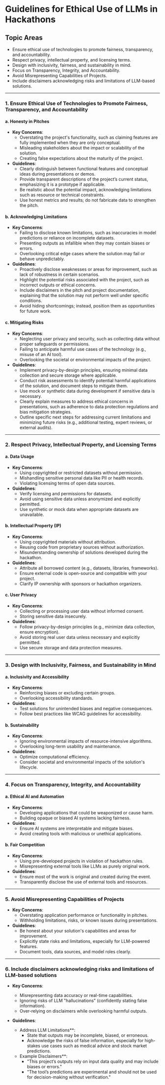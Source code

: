 # **Guidelines for Ethical Use of LLMs in Hackathons**

## **Topic Areas**
- Ensure ethical use of technologies to promote fairness, transparency, and accountability.
- Respect privacy, intellectual property, and licensing terms.
- Design with inclusivity, fairness, and sustainability in mind.
- Focus on Transparency, Integrity, and Accountability.
- Avoid Misrepresenting Capabilities of Projects.
- Include disclaimers acknowledging risks and limitations of LLM-based solutions.

---

### **1. Ensure Ethical Use of Technologies to Promote Fairness, Transparency, and Accountability**

#### **a. Honesty in Pitches**
- **Key Concerns**:
  - Overstating the project's functionality, such as claiming features are fully implemented when they are only conceptual.
  - Misleading stakeholders about the impact or scalability of the solution.
  - Creating false expectations about the maturity of the project.
- **Guidelines**:
  - Clearly distinguish between functional features and conceptual ideas during presentations or demos.
  - Provide transparent descriptions of the project’s current status, emphasizing it is a prototype if applicable.
  - Be realistic about the potential impact, acknowledging limitations such as resource or technical constraints.
  - Use honest metrics and results; do not fabricate data to strengthen the pitch.

#### **b. Acknowledging Limitations**
- **Key Concerns**:
  - Failing to disclose known limitations, such as inaccuracies in model predictions or reliance on incomplete datasets.
  - Presenting outputs as infallible when they may contain biases or errors.
  - Overlooking critical edge cases where the solution may fail or behave unpredictably.
- **Guidelines**:
  - Proactively disclose weaknesses or areas for improvement, such as lack of robustness in certain scenarios.
  - Highlight the potential risks associated with the project, such as incorrect outputs or ethical concerns.
  - Include disclaimers in the pitch and project documentation, explaining that the solution may not perform well under specific conditions.
  - Avoid hiding shortcomings; instead, position them as opportunities for future work.

#### **c. Mitigating Risks**
- **Key Concerns**:
  - Neglecting user privacy and security, such as collecting data without proper safeguards or permissions.
  - Failing to anticipate harmful use cases of the technology (e.g., misuse of an AI tool).
  - Overlooking the societal or environmental impacts of the project.
- **Guidelines**:
  - Implement privacy-by-design principles, ensuring minimal data collection and secure storage where applicable.
  - Conduct risk assessments to identify potential harmful applications of the solution, and document steps to mitigate them.
  - Use mock or synthetic data during development if sensitive data is necessary.
  - Clearly explain measures to address ethical concerns in presentations, such as adherence to data protection regulations and bias mitigation strategies.
  - Outline specific next steps for addressing current limitations and minimizing future risks (e.g., additional testing, expert reviews, or external audits).

---

### **2. Respect Privacy, Intellectual Property, and Licensing Terms**
#### **a. Data Usage**
- **Key Concerns**:
  - Using copyrighted or restricted datasets without permission.
  - Mishandling sensitive personal data like PII or health records.
  - Violating licensing terms of open data sources.
- **Guidelines**:
  - Verify licensing and permissions for datasets.
  - Avoid using sensitive data unless anonymized and explicitly permitted.
  - Use synthetic or mock data when appropriate datasets are unavailable.

#### **b. Intellectual Property (IP)**
- **Key Concerns**:
  - Using copyrighted materials without attribution.
  - Reusing code from proprietary sources without authorization.
  - Misunderstanding ownership of solutions developed during the hackathon.
- **Guidelines**:
  - Attribute all borrowed content (e.g., datasets, libraries, frameworks).
  - Ensure external code is open-source and compatible with your project.
  - Clarify IP ownership with sponsors or hackathon organizers.

#### **c. User Privacy**
- **Key Concerns**:
  - Collecting or processing user data without informed consent.
  - Storing sensitive data insecurely.
- **Guidelines**:
  - Follow privacy-by-design principles (e.g., minimize data collection, ensure encryption).
  - Avoid storing real user data unless necessary and explicitly permitted.
  - Use secure storage and data protection measures.

---

### **3. Design with Inclusivity, Fairness, and Sustainability in Mind**
#### **a. Inclusivity and Accessibility**
- **Key Concerns**:
  - Reinforcing biases or excluding certain groups.
  - Overlooking accessibility standards.
- **Guidelines**:
  - Test solutions for unintended biases and negative consequences.
  - Follow best practices like WCAG guidelines for accessibility.

#### **b. Sustainability**
- **Key Concerns**:
  - Ignoring environmental impacts of resource-intensive algorithms.
  - Overlooking long-term usability and maintenance.
- **Guidelines**:
  - Optimize computational efficiency.
  - Consider societal and environmental impacts of the solution's lifecycle.

---

### **4. Focus on Transparency, Integrity, and Accountability**
#### **a. Ethical AI and Automation**
- **Key Concerns**:
  - Developing applications that could be weaponized or cause harm.
  - Building opaque or biased AI systems lacking fairness.
- **Guidelines**:
  - Ensure AI systems are interpretable and mitigate biases.
  - Avoid creating tools with malicious or unethical applications.

#### **b. Fair Competition**
- **Key Concerns**:
  - Using pre-developed projects in violation of hackathon rules.
  - Misrepresenting external tools like LLMs as purely original work.
- **Guidelines**:
  - Ensure most of the work is original and created during the event.
  - Transparently disclose the use of external tools and resources.

---

### **5. Avoid Misrepresenting Capabilities of Projects**
- **Key Concerns**:
  - Overstating application performance or functionality in pitches.
  - Withholding limitations, risks, or known issues during presentations.
- **Guidelines**:
  - Be honest about your solution's capabilities and areas for improvement.
  - Explicitly state risks and limitations, especially for LLM-powered features.
  - Document tools, data sources, and model roles clearly.

---

### **6. Include disclaimers acknowledging risks and limitations of LLM-based solutions**
- **Key Concerns**:
  - Misrepresenting data accuracy or real-time capabilities.
  - Ignoring risks of LLM "hallucinations" (confidently stating false information).
  - Over-relying on disclaimers while overlooking harmful outputs.

- **Guidelines**:
  - Address LLM Limitations**:
    - State that outputs may be incomplete, biased, or erroneous.
    - Acknowledge the risks of false information, especially for high-stakes use cases such as medical advice and stock market predictions.
  - Example Disclaimers**:
    - "This project’s outputs rely on input data quality and may include biases or errors."
    - "The tool’s predictions are experimental and should not be used for decision-making without verification."
